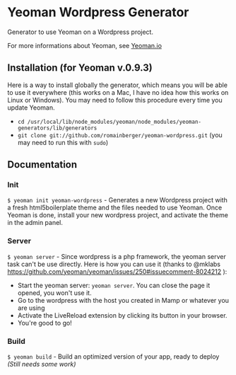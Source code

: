 # Yeoman Wordpress Generator

  Generator to use Yeoman on a Wordpress project.

  For more informations about Yeoman, see [Yeoman.io](http://yeoman.io/)

## Installation (for Yeoman v.0.9.3)

  Here is a way to install globally the generator, which means you will be able to use it everywhere (this works on a Mac, I have no idea how this works on Linux or Windows).
  You may need to follow this procedure every time you update Yeoman.

* `cd /usr/local/lib/node_modules/yeoman/node_modules/yeoman-generators/lib/generators`
* `git clone git://github.com/romainberger/yeoman-wordpress.git` (you may need to run this with `sudo`)

## Documentation

### Init

  `$ yeoman init yeoman-wordpress` - Generates a new Wordpress project with a fresh html5boilerplate theme and the files needed to use Yeoman. Once Yeoman is done, install your new wordpress project, and activate the theme in the admin panel.

### Server

  `$ yeoman server` - Since wordpress is a php framework, the yeoman server task can't be use directly. Here is how you can use it (thanks to @mklabs https://github.com/yeoman/yeoman/issues/250#issuecomment-8024212 ):

* Start the yeoman server: `yeoman server`. You can close the page it opened, you won't use it.
* Go to the wordpress with the host you created in Mamp or whatever you are using
* Activate the LiveReload extension by clicking its button in your browser.
* You're good to go!

### Build

  `$ yeoman build` - Build an optimized version of your app, ready to deploy *(Still needs some work)*